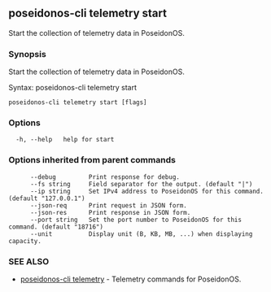 ## poseidonos-cli telemetry start

Start the collection of telemetry data in PoseidonOS.

### Synopsis


Start the collection of telemetry data in PoseidonOS.

Syntax:
	poseidonos-cli telemetry start
          

```
poseidonos-cli telemetry start [flags]
```

### Options

```
  -h, --help   help for start
```

### Options inherited from parent commands

```
      --debug         Print response for debug.
      --fs string     Field separator for the output. (default "|")
      --ip string     Set IPv4 address to PoseidonOS for this command. (default "127.0.0.1")
      --json-req      Print request in JSON form.
      --json-res      Print response in JSON form.
      --port string   Set the port number to PoseidonOS for this command. (default "18716")
      --unit          Display unit (B, KB, MB, ...) when displaying capacity.
```

### SEE ALSO

* [poseidonos-cli telemetry](poseidonos-cli_telemetry.md)	 - Telemetry commands for PoseidonOS.

